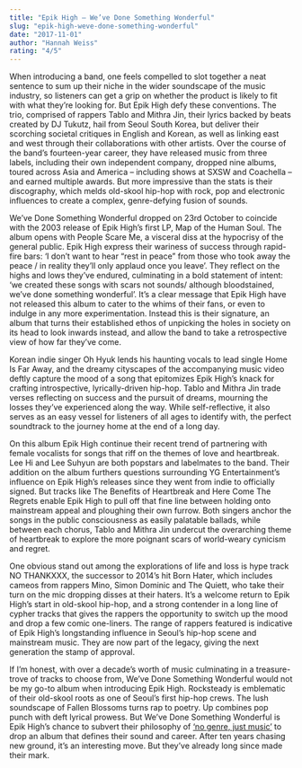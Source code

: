 ```yaml
---
title: "Epik High – We’ve Done Something Wonderful"
slug: "epik-high-weve-done-something-wonderful"
date: "2017-11-01"
author: "Hannah Weiss"
rating: "4/5"
---
```


When introducing a band, one feels compelled to slot together a neat sentence to sum up their niche in the wider soundscape of the music industry, so listeners can get a grip on whether the product is likely to fit with what they’re looking for. But Epik High defy these conventions. The trio, comprised of rappers Tablo and Mithra Jin, their lyrics backed by beats created by DJ Tukutz, hail from Seoul South Korea, but deliver their scorching societal critiques in English and Korean, as well as linking east and west through their collaborations with other artists. Over the course of the band’s fourteen-year career, they have released music from three labels, including their own independent company, dropped nine albums, toured across Asia and America – including shows at SXSW and Coachella – and earned multiple awards. But more impressive than the stats is their discography, which melds old-skool hip-hop with rock, pop and electronic influences to create a complex, genre-defying fusion of sounds.

We’ve Done Something Wonderful dropped on 23rd October to coincide with the 2003 release of Epik High’s first LP, Map of the Human Soul. The album opens with People Scare Me, a visceral diss at the hypocrisy of the general public. Epik High express their wariness of success through rapid-fire bars: ‘I don’t want to hear “rest in peace” from those who took away the peace / in reality they’ll only applaud once you leave’. They reflect on the highs and lows they’ve endured, culminating in a bold statement of intent: ‘we created these songs with scars not sounds/ although bloodstained, we’ve done something wonderful’. It’s a clear message that Epik High have not released this album to cater to the whims of their fans, or even to indulge in any more experimentation. Instead this is their signature, an album that turns their established ethos of unpicking the holes in society on its head to look inwards instead, and allow the band to take a retrospective view of how far they’ve come.

Korean indie singer Oh Hyuk lends his haunting vocals to lead single Home Is Far Away, and the dreamy cityscapes of the accompanying music video deftly capture the mood of a song that epitomizes Epik High’s knack for crafting introspective, lyrically-driven hip-hop. Tablo and Mithra Jin trade verses reflecting on success and the pursuit of dreams, mourning the losses they’ve experienced along the way. While self-reflective, it also serves as an easy vessel for listeners of all ages to identify with, the perfect soundtrack to the journey home at the end of a long day.

On this album Epik High continue their recent trend of partnering with female vocalists for songs that riff on the themes of love and heartbreak. Lee Hi and Lee Suhyun are both popstars and labelmates to the band. Their addition on the album furthers questions surrounding YG Entertainment’s influence on Epik High’s releases since they went from indie to officially signed. But tracks like The Benefits of Heartbreak and Here Come The Regrets enable Epik High to pull off that fine line between holding onto mainstream appeal and ploughing their own furrow. Both singers anchor the songs in the public consciousness as easily palatable ballads, while between each chorus, Tablo and Mithra Jin undercut the overarching theme of heartbreak to explore the more poignant scars of world-weary cynicism and regret.

One obvious stand out among the explorations of life and loss is hype track NO THANKXXX, the successor to 2014’s hit Born Hater, which includes cameos from rappers Mino, Simon Dominic and The Quiett, who take their turn on the mic dropping disses at their haters. It’s a welcome return to Epik High’s start in old-skool hip-hop, and a strong contender in a long line of cypher tracks that gives the rappers the opportunity to switch up the mood and drop a few comic one-liners. The range of rappers featured is indicative of Epik High’s longstanding influence in Seoul’s hip-hop scene and mainstream music. They are now part of the legacy, giving the next generation the stamp of approval.

If I’m honest, with over a decade’s worth of music culminating in a treasure-trove of tracks to choose from, We’ve Done Something Wonderful would not be my go-to album when introducing Epik High. Rocksteady is emblematic of their old-skool roots as one of Seoul’s first hip-hop crews. The lush soundscape of Fallen Blossoms turns rap to poetry. Up combines pop punch with deft lyrical prowess. But We’ve Done Something Wonderful is Epik High’s chance to subvert their philosophy of [‘no genre, just music’](http://www.dazeddigital.com/music/article/23111/1/how-tablo-of-epik-high-pushes-korean-hip-hop-forward) to drop an album that defines their sound and career. After ten years chasing new ground, it’s an interesting move. But they’ve already long since made their mark.
